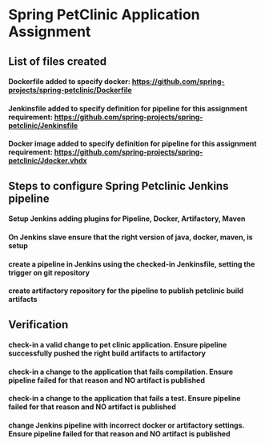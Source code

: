 # Spring PetClinic Application Assignment
## List of files created
#### Dockerfile added to specify docker: https://github.com/spring-projects/spring-petclinic/Dockerfile
#### Jenkinsfile added to specify definition for pipeline for this assignment requirement: https://github.com/spring-projects/spring-petclinic/Jenkinsfile 
#### Docker image added to specify definition for pipeline for this assignment requirement: https://github.com/spring-projects/spring-petclinic/Jdocker.vhdx 

## Steps to configure Spring Petclinic Jenkins pipeline
#### Setup Jenkins adding plugins for Pipeline, Docker, Artifactory, Maven
#### On Jenkins slave ensure that the right version of java, docker, maven, is setup
#### create a pipeline in Jenkins using the checked-in Jenkinsfile, setting the trigger on git repository
#### create artifactory repository for the pipeline to publish petclinic build artifacts

## Verification
#### check-in a valid change to pet clinic application. Ensure pipeline successfully pushed the right build artifacts to artifactory
#### check-in a change to the application that fails compilation. Ensure pipeline failed for that reason and NO artifact is published
#### check-in a change to the application that fails a test. Ensure pipeline failed for that reason and NO artifact is published
#### change Jenkins pipeline with incorrect docker or artifactory settings. Ensure pipeline failed for that reason and NO artifact is published



